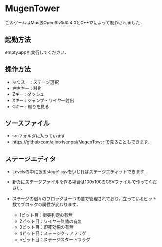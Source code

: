MugenTower
=========
このゲームはMac版OpenSiv3d0.4.0とC++17によって制作されました．

## 起動方法
empty.appを実行してください．

## 操作方法

* マウス　  : ステージ選択
* 左右キー  : 移動
* Zキー     : ダッシュ
* Xキー     : ジャンプ・ワイヤー射出
* Cキー     : 周りを見る

## ソースファイル
* srcフォルダに入っています
* https://github.com/ajinorisenpai/MugenTower で見ることもできます．

## ステージエディタ
 * Levelsの中にあるstage1.csvをいじればステージエディットできます．
 * 新たにステージファイルを作る場合は100x100のCSVファイルで作ってください．

 * ステージの個々のブロックは一つの値で管理されており，立っているビット数でブロックの属性が変わります．
     * 1ビット目：衝突判定の有無
     * 2ビット目：ワイヤー無効の有無
     * 3ビット目：即死効果の有無
     * 4ビット目：ステージクリアフラグ
     * 5ビット目：ステージスタートフラグ
